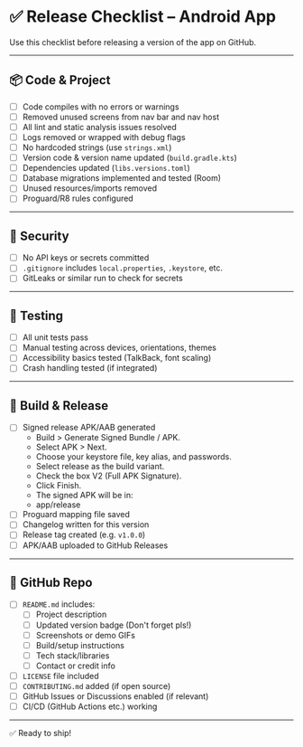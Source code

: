 # ✅ Release Checklist – Android App

Use this checklist before releasing a version of the app on GitHub.

---

## 📦 Code & Project

- [ ] Code compiles with no errors or warnings
- [ ] Removed unused screens from nav bar and nav host
- [ ] All lint and static analysis issues resolved
- [ ] Logs removed or wrapped with debug flags
- [ ] No hardcoded strings (use `strings.xml`)
- [ ] Version code & version name updated (`build.gradle.kts`)
- [ ] Dependencies updated (`libs.versions.toml`)
- [ ] Database migrations implemented and tested (Room)
- [ ] Unused resources/imports removed
- [ ] Proguard/R8 rules configured

---

## 🔐 Security

- [ ] No API keys or secrets committed
- [ ] `.gitignore` includes `local.properties`, `.keystore`, etc.
- [ ] GitLeaks or similar run to check for secrets

---

## 🧪 Testing

- [ ] All unit tests pass
- [ ] Manual testing across devices, orientations, themes
- [ ] Accessibility basics tested (TalkBack, font scaling)
- [ ] Crash handling tested (if integrated)

---

## 🚀 Build & Release

- [ ] Signed release APK/AAB generated
  - Build > Generate Signed Bundle / APK. 
  - Select APK > Next. 
  - Choose your keystore file, key alias, and passwords. 
  - Select release as the build variant. 
  - Check the box V2 (Full APK Signature). 
  - Click Finish. 
  - The signed APK will be in: 
  - app/release
- [ ] Proguard mapping file saved
- [ ] Changelog written for this version
- [ ] Release tag created (e.g. `v1.0.0`)
- [ ] APK/AAB uploaded to GitHub Releases

---

## 📁 GitHub Repo

- [ ] `README.md` includes:
    - [ ] Project description
    - [ ] Updated version badge (Don't forget pls!)
    - [ ] Screenshots or demo GIFs
    - [ ] Build/setup instructions
    - [ ] Tech stack/libraries
    - [ ] Contact or credit info
- [ ] `LICENSE` file included
- [ ] `CONTRIBUTING.md` added (if open source)
- [ ] GitHub Issues or Discussions enabled (if relevant)
- [ ] CI/CD (GitHub Actions etc.) working

---

✅ Ready to ship!
